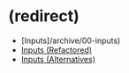 # (redirect)

- [Inputs]/archive/00-inputs)
- [Inputs (Refactored)](/archive/01-inputs-refactored)
- [Inputs (Alternatives)](/archive/02-inputs-alternatives)